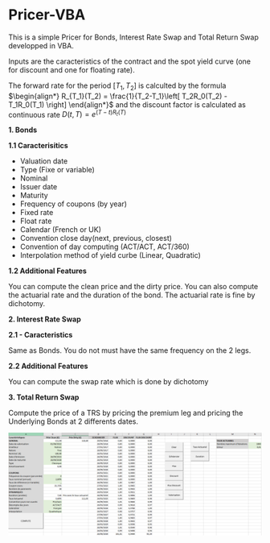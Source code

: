 # Pricer-VBA

This is a simple Pricer for Bonds, Interest Rate Swap and Total Return Swap developped in VBA.

Inputs are the caracteristics of the contract and the spot yield curve (one for discount and one for floating rate).

The forward rate for the period $[T_1,T_2]$ is calculted by the formula 
$\begin{align*} R_{T_1}(T_2) = \frac{1}{T_2-T_1}\left[ T_2R_0(T_2) - T_1R_0(T_1) \right] \end{align*}$ and the discount factor is calculated as continuous rate $D(t,T)=e^{(T-t)R_t(T)}$

**1. Bonds**

**1.1 Caracterisitics**

- Valuation date
- Type (Fixe or variable)
- Nominal
- Issuer date
- Maturity
- Frequency of coupons (by year)
- Fixed rate
- Float rate
- Calendar (French or UK)
- Convention close day(next, previous, closest)
- Convention of day computing (ACT/ACT, ACT/360)
- Interpolation method of yield curbe (Linear, Quadratic)

**1.2 Additional Features**

You can compute the clean price and the dirty price. You can also compute the actuarial rate and the duration of the bond. The actuarial rate is fine by dichotomy.

**2. Interest Rate Swap**

**2.1 - Caracteristics**

Same as Bonds. You do not must have the same frequency on the 2 legs.

**2.2 Additional Features**

You can compute the swap rate which is done by dichotomy

**3. Total Return Swap**

Compute the price of a TRS by pricing the premium leg and pricing the Underlying Bonds at 2 differents dates.

![alt text](https://github.com/aalp75/Pricer-VBA/blob/main/Example.png)

